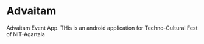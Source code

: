 # Advaitam
Advaitam Event App. THis is an android application for Techno-Cultural Fest of NIT-Agartala
